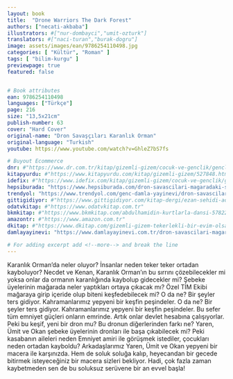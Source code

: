 ```yaml
---
layout: book
title:  "Drone Warriors The Dark Forest"
authors: ["necati-akbaba"]
illustrators: #["nur-dombayci","umit-ozturk"]
translators: #["naci-turan","burak-dogru"]
image: assets/images/ean/9786254110498.jpg
categories: [ "Kültür", "Roman" ]
tags: [ "bilim-kurgu" ]
previewpage: true
featured: false


# Book attributes
ean: 9786254110498
languages: ["Türkçe"]
page: 216
size: "13,5x21cm"
publish-number: 63
cover: "Hard Cover"
original-name: "Dron Savaşçıları Karanlık Orman"
original-language: "Turkish"
youtube: https://www.youtube.com/watch?v=GhleZ7bS7fs

# Buyout Ecommerce
dnr: #"https://www.dr.com.tr/kitap/gizemli-gizem/cocuk-ve-genclik/genclik-10-yas/roman-oyku/urunno=0001857499001"
kitapyurdu: #"https://www.kitapyurdu.com/kitap/gizemli-gizem/527848.html&filter_name=Gizemli+Gizem"
idefix: #"https://www.idefix.com/kitap/gizemli-gizem/cocuk-ve-genclik/genclik-10-yas/roman-oyku/urunno=0001857499001"
hepsiburada: "https://www.hepsiburada.com/dron-savascilari-magaradaki-sir-necati-akbaba-p-HBV00000Y1FR7"
trendyol: "https://www.trendyol.com/genc-damla-yayinevi/dron-savascilari-magaradaki-sir-p-39629129"
gittigidiyor: #"https://www.gittigidiyor.com/kitap-dergi/ezan-sehidi-adnan-menderes_pdp_732728793"
odatvkitap: #"https://www.odatvkitap.com.tr"
bkmkitap: #"https://www.bkmkitap.com/abdulhamidin-kurtlarla-dansi-578226"
amazontr: #"https://www.amazon.com.tr"
dkitap: #"https://www.dkitap.com/gizemli-gizem-tekerlekli-bir-evim-olsa"
damlayayinevi: "https://www.damlayayinevi.com.tr/dron-savascilari-magaradaki-sir"

# For adding excerpt add <!--more--> and break the line
---
```

Karanlık Orman’da neler oluyor?
İnsanlar neden teker teker ortadan kayboluyor?
Necdet ve Kenan, Karanlık Orman’ın bu sırrını çözebilecekler mi yoksa onlar da ormanın karanlığında kaybolup gidecekler mi?
Şebeke üyelerinin mağarada neler yaptıkları ortaya çıkacak mı?
Özel TİM Ekibi mağaraya girip içeride olup biteni keşfedebilecek mi?
O da ne?
Bir şeyler ters gidiyor.
Kahramanlarımız yepyeni bir keşfin peşindeler.
O da ne?
Bir şeyler ters gidiyor.
Kahramanlarımız yepyeni bir keşfin peşindeler.
Bu sefer tüm emniyet güçleri onların emrinde.
Artık onlar devlet hesabına çalışıyorlar.
Peki bu keşif, yeni bir dron mu?
Bu dronun diğerlerinden farkı ne?
Yaren, Ümit ve Okan şebeke üyelerinin dronları ile başa çıkabilecek mi?
Peki kasabanın aileleri neden Emniyet amiri ile görüşmek istediler, çocukları neden ortadan kayboldu?
Arkadaşlarımız Yaren, Ümit ve Okan yepyeni bir macera ile karşınızda.
Hem de soluk soluğa kalıp, heyecandan bir gecede bitirmek isteyeceğiniz bir macera sizleri bekliyor.
Hadi, çok fazla zaman kaybetmeden sen de bu soluksuz serüvene bir an evvel başla!
<!--more--> 
